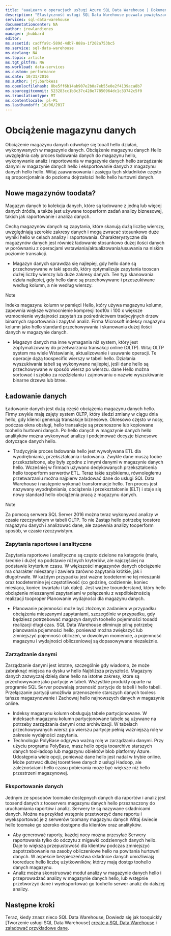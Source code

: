 ```yaml
---
title: "aaaLearn o operacjach usługi Azure SQL Data Warehouse | Dokumentacja firmy Microsoft"
description: "Elastyczność usługi SQL Data Warehouse pozwala powiększać, zmniejszać lub wstrzymywać moc obliczeniową przy użyciu ruchomej skali jednostek magazynu danych (jednostki DWU). W tym artykule opisano metryki magazynu danych hello i ich relacji tooDWUs. "
services: sql-data-warehouse
documentationcenter: NA
author: jrowlandjones
manager: jhubbard
editor: 
ms.assetid: cadffa9c-589d-4db7-888a-1f202a753bc5
ms.service: sql-data-warehouse
ms.devlang: NA
ms.topic: article
ms.tgt_pltfrm: NA
ms.workload: data-services
ms.custom: performance
ms.date: 10/31/2016
ms.author: jrj;barbkess
ms.openlocfilehash: 8be5ff6b14ab907e2b0a7eb55e0e2f4139aca8b7
ms.sourcegitcommit: 523283cc1b3c37c428e77850964dc1c33742c5f0
ms.translationtype: MT
ms.contentlocale: pl-PL
ms.lasthandoff: 10/06/2017
---
```

# <a name="data-warehouse-workload"></a>Obciążenie magazynu danych
Obciążenie magazynu danych odwołuje się tooall hello działań, wykonywanych w magazynie danych. Obciążenie magazynu danych Hello uwzględnia cały proces ładowania danych do magazynu hello, wykonywanie analiz i raportowania w magazynie danych hello zarządzanie danymi w magazynie danych hello i eksportowanie danych z magazynu danych hello hello. Witaj zaawansowania i zasięgu tych składników często są proporcjonalnie do poziomu dojrzałości hello hello hurtowni danych.

## <a name="new-toodata-warehousing"></a>Nowe magazynów toodata?
Magazyn danych to kolekcja danych, które są ładowane z jedną lub więcej danych źródła, a także jest używane tooperform zadań analizy biznesowej, takich jak raportowanie i analiza danych.

Cechą magazynów danych są zapytania, które skanują dużą liczbę wierszy, uwzględniają szerokie zakresy danych i mogą zwracać stosunkowo duże wyniki hello w celach analizy i raportowania. Charakterystyczne dla magazynów danych jest również ładowanie stosunkowo dużej ilości danych w porównaniu z operacjami wstawiania/aktualizowania/usuwania na niskim poziomie transakcji.

* Magazyn danych sprawdza się najlepiej, gdy hello dane są przechowywane w taki sposób, który optymalizuje zapytania tooscan dużej liczby wierszy lub duże zakresy danych. Ten typ skanowania działa najlepiej, gdy hello dane są przechowywane i przeszukiwane według kolumn, a nie według wierszy.

> [!NOTE]
> Indeks magazynu kolumn w pamięci Hello, który używa magazynu kolumn, zapewnia większe wzmocnienie kompresji too10x i 100 x większe wzmocnienie wydajności zapytań za pośrednictwem tradycyjnych drzew binarnych raportowania i zapytań analiz. Firma Microsoft indeksy magazynu kolumn jako hello standard przechowywania i skanowania dużej ilości danych w magazynie danych.
> 
> 

* Magazyn danych ma inne wymagania niż system, który jest zoptymalizowany do przetwarzania transakcji online (OLTP). Witaj OLTP system ma wiele Wstawianie, aktualizowanie i usuwanie operacji. Te operacje dążą toospecific wierszy w tabeli hello. Działania wyszukiwania tabeli są wykonywane najlepiej, jeśli dane hello są przechowywane w sposób wiersz po wierszu. dane Hello można sortować i szybko za rozdzielaniu i zajmowaniu o nazwie wyszukiwanie binarne drzewa lub btree.

## <a name="data-loading"></a>Ładowanie danych
Ładowanie danych jest dużą część obciążenia magazynu danych hello. Firmy zwykle mają zajęty system OLTP, który śledzi zmiany w ciągu dnia hello, gdy klienci generują transakcje biznesowe. Okresowo często w nocy, podczas okna obsługi, hello transakcje są przenoszone lub kopiowane toohello hurtowni danych. Po hello danych w magazynie danych hello analityków można wykonywać analizy i podejmować decyzje biznesowe dotyczące danych hello.

* Tradycyjnie proces ładowania hello jest wywoływana ETL dla wyodrębniania, przekształcania i ładowania. Zwykle dane muszą toobe przekształcone, aby były zgodne z innymi danymi w magazynie danych hello. Wcześniej w firmach używano dedykowanych przekształcenia hello tooperform serwerów ETL. Teraz takie szybkiemu, równoległemu przetwarzaniu można najpierw załadować dane do usługi SQL Data Warehouse i następnie wykonać transformacje hello. Ten proces jest nazywany wyodrębniania, obciążenia i przekształcenie (ELT) i staje się nowy standard hello obciążenia pracą z magazynu danych.

> [!NOTE]
> Za pomocą serwera SQL Server 2016 można teraz wykonywać analizy w czasie rzeczywistym w tabeli OLTP. To nie Zastąp hello potrzebę toostore magazynu danych i analizować dane, ale zapewnia analizy tooperform sposób, w czasie rzeczywistym.
> 
> 

### <a name="reporting-and-analysis-queries"></a>Zapytania raportowe i analityczne
Zapytania raportowe i analityczne są często dzielone na kategorie (małe, średnie i duże) na podstawie różnych kryteriów, ale najczęściej na podstawie kryterium czasu. W większości magazynów danych obciążenie ma charakter mieszany i zawiera zarówno zapytania krótkie, jak i długotrwałe. W każdym przypadku jest ważne toodetermine tej mieszanki oraz toodetermine jej częstotliwość (co godzinę, codziennie, koniec miesiąca, koniec kwartału i tak dalej). Jest ważne toounderstand, który hello obciążenie mieszanymi zapytaniami w połączeniu z współbieżnością realizacji tooproper Planowanie wydajności dla magazynu danych.

* Planowanie pojemności może być złożonym zadaniem w przypadku obciążenia mieszanymi zapytaniami, szczególnie w przypadku, gdy będziesz potrzebować magazyn danych toohello pojemności tooadd realizacji długi czas. SQL Data Warehouse eliminuje pilną potrzebę planowania pojemności hello, ponieważ można zwiększyć lub zmniejszyć pojemność obliczeń, w dowolnym momencie, a pojemność magazynu i wydajności obliczeniowej są dopasowywane niezależnie.

### <a name="data-management"></a>Zarządzanie danymi
Zarządzanie danymi jest istotne, szczególnie gdy wiadomo, że może zabraknąć miejsca na dysku w hello Najbliższa przyszłość. Magazyny danych zazwyczaj dzielą dane hello na istotne zakresy, które są przechowywane jako partycje w tabeli. Wszystkie produkty oparte na programie SQL Server pozwalają przenosić partycje do tabeli i hello tabeli. Przełączanie partycji umożliwia przenoszenie starszych danych tooless tańsze magazynowanie i Zachowaj hello najnowszych danych w magazynie online.

* Indeksy magazynu kolumn obsługują tabele partycjonowane. W indeksach magazynu kolumn partycjonowane tabele są używane na potrzeby zarządzania danymi oraz archiwizacji. W tabelach przechowywanych wiersz po wierszu partycje pełnią ważniejszą rolę w zakresie wydajności zapytania.  
* Technologia PolyBase odgrywa ważną rolę w zarządzaniu danymi. Przy użyciu programu PolyBase, masz hello opcja tooarchive starszych danych tooHadoop lub magazynu obiektów blob platformy Azure.  Udostępnia wiele opcji, ponieważ dane hello jest nadal w trybie online.  Może potrwać dłużej tooretrieve danych z usługi Hadoop, ale zależnościami hello czasu pobierania może być większe niż hello przestrzeni magazynowej.

### <a name="exporting-data"></a>Eksportowanie danych
Jednym ze sposobów toomake dostępnych danych dla raportów i analiz jest toosend danych z tooservers magazynu danych hello przeznaczony do uruchamiania raportów i analiz. Serwery te są nazywane składnicami danych. Można na przykład wstępnie przetworzyć dane raportu i wyeksportować je z serwerów toomany magazynu danych Witaj świecie hello toomake go szeroko dostępne dla klientów oraz analityków.

* Aby generować raporty, każdej nocy można przesyłać Serwery raportowania tylko do odczytu z migawki codziennych danych hello. Daje to większą przepustowość dla klientów podczas zmniejszyć zapotrzebowanie na zasoby obliczeniowe hello na powitania hurtowni danych. W aspekcie bezpieczeństwa składnice danych umożliwiają tooreduce hello liczbę użytkowników, którzy mają dostęp toohello danych magazynu.
* Analiz można skonstruować moduł analizy w magazynie danych hello i przeprowadzać analizy w magazynie danych hello, lub wstępnie przetworzyć dane i wyeksportować go toohello serwer analiz do dalszej analizy.

## <a name="next-steps"></a>Następne kroki
Teraz, kiedy znasz nieco SQL Data Warehouse, Dowiedz się jak tooquickly [Tworzenie usługi SQL Data Warehouse] [ create a SQL Data Warehouse] i [załadować przykładowe dane][load sample data].

<!--Image references-->

<!--Article references-->
[load sample data]: ./sql-data-warehouse-load-sample-databases.md
[create a SQL Data Warehouse]: ./sql-data-warehouse-get-started-provision.md

<!--MSDN references-->

<!--Other web references-->

